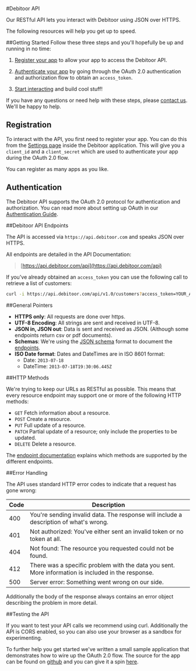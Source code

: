 #Debitoor API

Our RESTful API lets you interact with Debitoor using JSON over HTTPS.

The following resources will help you get up to speed.

##Getting Started
Follow these three steps and you'll hopefully be up and running in no time:

1. [Register your app](#registration) to allow your app to access the Debitoor API.

2. [Authenticate your app](#authentication) by going through the OAuth 2.0 authentication and authorization flow to obtain an `access_token`.

3. [Start interacting](#debitoor-api-endpoints) and build cool stuff!

If you have any questions or need help with these steps, please [contact us](mailto:techteam@debitoor.com). We'll be happy to help.

## Registration
To interact with the API, you first need to register your app. You can do this from the [Settings page](https://app.debitoor.com/account/settings) inside the Debitoor application. This will give you a `client_id` and a `client_secret` which are used to authenticate your app during the OAuth 2.0 flow.

You can register as many apps as you like.

## Authentication
The Debitoor API supports the OAuth 2.0 protocol for authentication and authorization. You can read more about setting up OAuth in our [Authentication Guide](https://github.com/e-conomic/debitoor-api/blob/master/pages/authentication.md).

##Debitoor API Endpoints

The API is accessed via `https://api.debitoor.com` and speaks JSON over HTTPS.

All endpoints are detailed in the API Documentation:

> [https://api.debitoor.com/api](https://api.debitoor.com/api)

If you've already obtained an `access_token` you can use the following call to retrieve a list of customers:

```sh
curl -i https://api.debitoor.com/api/v1.0/customers?access_token=YOUR_ACCESS_TOKEN
```

##General Pointers

- **HTTPS only**: All requests are done over https.
- **UTF-8 Encoding**: All strings are sent and received in UTF-8.
- **JSON in, JSON out**: Data is sent and received as JSON. (Although some endpoints return csv or pdf documents).
- **Schemas**: We're using the [JSON schema](http://json-schema.org/) format to document the [endpoints](https://api.debitoor.com/api).
- **ISO Date format**: Dates and DateTimes are in ISO 8601 format:
  - Date: `2013-07-18`
  - DateTime: `2013-07-18T19:30:06.445Z`

##HTTP Methods

We're trying to keep our URLs as RESTful as possible. This means that every resource endpoint may support one or more of the following HTTP methods:

- `GET` Fetch information about a resource.
- `POST` Create a resource.
- `PUT` Full update of a resource.
- `PATCH` Partial update of a resource; only include the properties to be updated.
- `DELETE` Delete a resource.

The [endpoint documentation](https://api.debitoor.com/api) explains which methods are supported by the different endpoints.


##Error Handling

The API uses standard HTTP error codes to indicate that a request has gone wrong:

| Code | Description |
|------|-------------|
| 400  | You're sending invalid data. The response will include a description of what's wrong. |
| 401  | Not authorized: You've either sent an invalid token or no token at all. |
| 404  | Not found: The resource you requested could not be found. |
| 412  | There was a specific problem with the data you sent. More information is included in the response. |
| 500  | Server error: Something went wrong on our side. |

Additionally the body of the response always contains an error object describing the problem in more detail.

##Testing the API

If you want to test your API calls we recommend using curl.
Additionally the API is CORS enabled, so you can also use your browser as a sandbox for experimenting.

To further help you get started we've written a small sample application that demonstrates how to wire up the OAuth 2.0 flow.
The source for the app can be found on [github](https://github.com/e-conomic/debitoor-oauth-sample) and you can give it a spin [here](https://s3-eu-west-1.amazonaws.com/debitoor-oauth-sample/index.html).
